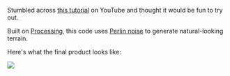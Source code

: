 Stumbled across [this tutorial](https://www.youtube.com/watch?v=IKB1hWWedMk) on YouTube and thought it would be fun to try out.

Built on [Processing](https://processing.org/), this code uses [Perlin noise](http://flafla2.github.io/2014/08/09/perlinnoise.html) to generate natural-looking terrain.

Here's what the final product looks like:

![](img/terrainGen.gif)

